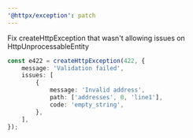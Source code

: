 ```yaml
---
'@httpx/exception': patch
---
```


Fix createHttpException that wasn't allowing issues on HttpUnprocessableEntity

```typescript
const e422 = createHttpException(422, {
    message: 'Validation failed',
    issues: [
        {
            message: 'Invalid address',
            path: ['addresses', 0, 'line1'],
            code: 'empty_string',
        },
    ],
});
```